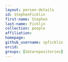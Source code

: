 ```yaml
---
layout: person-details
id: StephenFicklin
first-name: Stephen
last-name: Ficklin
collection: people
affiliation:
homepage:
github_username: spficklin
orcid:
groups: [datarepositories]
---
```

